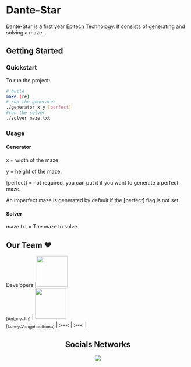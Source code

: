 # Dante-Star

Dante-Star is a first year Epitech Technology.
It consists of generating and solving a maze.

## Getting Started

### Quickstart

To run the project:
```bash
# build
make (re)
# run the generator
./generator x y [perfect]
#run the solver
./solver maze.txt
```

### Usage

#### Generator

x = width of the maze.

y = height of the maze.

[perfect] = not required, you can put it if you want to generate a perfect maze.

An imperfect maze is generated by default if the [perfect] flag is not set.

#### Solver

maze.txt = The maze to solve.

## Our Team :heart:

Developers
|[<img src="https://github.com/Antonyjin.png?size=85" width=85><br><sub>[Antony Jin]</sub>](https://github.com/Antonyjin) | [<img src="https://github.com/lennyvong.png?size=85" width=85><br><sub>[Lenny Vongphouthone]</sub>](https://github.com/lennyvong)
| :---: | :---: |

<h2 align=center>
Socials Networks
</h2>

<p align='center'>
    <a href="https://www.linkedin.com/in/antony-jin/">
        <img src="https://img.shields.io/badge/LinkedIn-0077B5?style=for-the-badge&logo=linkedin&logoColor=white">
    </a>
</p>
